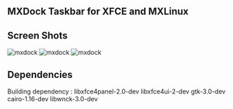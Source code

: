 MXDock Taskbar for XFCE and MXLinux
-----------------------------------

## Screen Shots

![mxdock](https://i.imgur.com/ahIz2eU.png)
![mxdock](https://i.imgur.com/erIEtcq.png)
![mxdock](https://i.imgur.com/gICViWt.png)


## Dependencies

Building dependency :
libxfce4panel-2.0-dev
libxfce4ui-2-dev
gtk-3.0-dev
cairo-1.16-dev
libwnck-3.0-dev
